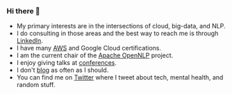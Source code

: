### Hi there 👋

<!--
**jzonthemtn/jzonthemtn** is a ✨ _special_ ✨ repository because its `README.md` (this file) appears on your GitHub profile.

Here are some ideas to get you started:

- 🔭 I’m currently working on ...
- 🌱 I’m currently learning ...
- 👯 I’m looking to collaborate on ...
- 🤔 I’m looking for help with ...
- 💬 Ask me about ...
- 📫 How to reach me: ...
- 😄 Pronouns: ...
- ⚡ Fun fact: ...
-->



- My primary interests are in the intersections of cloud, big-data, and NLP.
- I do consulting in those areas and the best way to reach me is through [LinkedIn](https://www.linkedin.com/in/jeffzemerick/).
- I have many [AWS](https://www.youracclaim.com/users/jeff-zemerick/badges) and Google Cloud certifications.
- I am the current chair of the [Apache OpenNLP](https://opennlp.apache.org/) project.
- I enjoy giving talks at [conferences](https://github.com/jzonthemtn/jzonthemtn/blob/main/conferences.md).
- I don't [blog](https://jeffzemerick.dev/) as often as I should.
- You can find me on [Twitter](https://www.twitter.com/jzonthemtn) where I tweet about tech, mental health, and random stuff.
